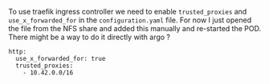 To use traefik ingress controller we need to enable `trusted_proxies` and `use_x_forwarded_for` in the `configuration.yaml` file. 
For now I just opened the file from the NFS share and added this manually and re-started the POD. There might be a way to do it directly with argo ?
```
http:
  use_x_forwarded_for: true
  trusted_proxies:
    - 10.42.0.0/16
```
